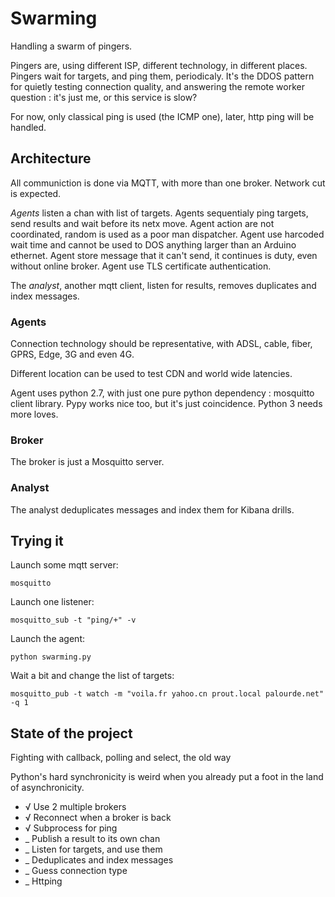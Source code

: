 Swarming
========

Handling a swarm of pingers.

Pingers are, using different ISP, different technology, in different places.
Pingers wait for targets, and ping them, periodicaly.
It's the DDOS pattern for quietly testing connection quality, and answering the
remote worker question : it's just me, or this service is slow?

For now, only classical ping is used (the ICMP one), later, http ping will be handled.

Architecture
------------

All communiction is done via MQTT, with more than one broker.
Network cut is expected.

_Agents_ listen a chan with list of targets.
Agents sequentialy ping targets, send results and wait before its netx move.
Agent action are not coordinated, random is used as a poor man dispatcher.
Agent use harcoded wait time and cannot be used to DOS anything larger than an Arduino ethernet.
Agent store message that it can't send, it continues is duty, even without online broker.
Agent use TLS certificate authentication.

The _analyst_, another mqtt client, listen for results, removes duplicates and index messages.

### Agents

Connection technology should be representative,
with ADSL, cable, fiber, GPRS, Edge, 3G and even 4G.

Different location can be used to test CDN and world wide latencies.

Agent uses python 2.7, with just one pure python dependency : mosquitto client library.
Pypy works nice too, but it's just coincidence.
Python 3 needs more loves.

### Broker

The broker is just a Mosquitto server.

### Analyst

The analyst deduplicates messages and index them for Kibana drills.


Trying it
---------

Launch some mqtt server:

    mosquitto

Launch one listener:

    mosquitto_sub -t "ping/+" -v

Launch the agent:

    python swarming.py

Wait a bit and change the list of targets:

    mosquitto_pub -t watch -m "voila.fr yahoo.cn prout.local palourde.net" -q 1

State of the project
--------------------

Fighting with callback, polling and select, the old way

Python's hard synchronicity is weird when you already put a foot in the land of asynchronicity.

 * √ Use 2 multiple brokers
 * √ Reconnect when a broker is back
 * √ Subprocess for ping
 * _ Publish a result to its own chan
 * _ Listen for targets, and use them
 * _ Deduplicates and index messages
 * _ Guess connection type
 * _ Httping
